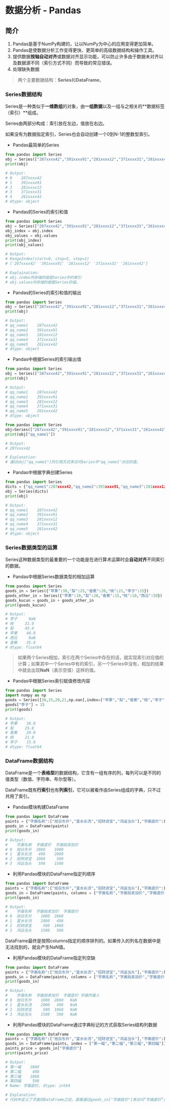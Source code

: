 # 数据分析 - Pandas

## 简介

1. Pandas是基于NumPy构建的，让以NumPy为中心的应用变得更加简单。
2. Pandas是使数据分析工作变得更快、更简单的高级数据结构和操作工具。
3. 提供数据**按轴自动对齐**或数据对齐显示功能，可以防止许多由于数据未对齐以及数据源不同（索引方式不同）而导致的常见错误。
4. 处理缺失数据

> 两个主要数据结构：**Series**和**DataFrame**。

### Series数据结构

Series是一种类似于**一维数组**的对象，由**一组数据**以及一组与之相关的**数据标签（索引）**组成。

Series由两部分构成：索引放在左边，值放在右边。

如果没有为数据指定索引，Series也会自动创建一个0到N-1的整数型索引。

- Pandas最简单的Series
```python
from pandas import Series
obj = Series(["287xxxx42","391xxxx91","281xxxx12","371xxxx31","261xxxx42"])
print(obj)

# Output:
# 0    287xxxx42
# 1    391xxxx91
# 2    281xxxx12
# 3    371xxxx31
# 4    261xxxx42
# dtype: object
```

- Pandas的Series的索引和值
```python
from pandas import Series
obj = Series(["287xxxx42","391xxxx91","281xxxx12","371xxxx31","261xxxx42"])
obj_index = obj.index
obj_values = obj.values
print(obj_index)
print(obj_values)

# Output:
# RangeIndex(start=0, stop=5, step=1)
# ['287xxxx42' '391xxxx91' '281xxxx12' '371xxxx31' '261xxxx42']

# Explaination:
# obj.index内存储的就是Series中的索引
# obj.values内存储的就是Series的值。
```

- Pandas的Series的索引和值的输出
```python
from pandas import Series
obj = Series(["287xxxx42","391xxxx91","281xxxx12","371xxxx31","261xxxx42"], index =["qq_name1","qq_name2","qq_name3","qq_name4","qq_name5"])
print(obj)

# Output:
# qq_name1    287xxxx42
# qq_name2    391xxxx91
# qq_name3    281xxxx12
# qq_name4    371xxxx31
# qq_name5    261xxxx42
# dtype: object
```

- Pandas中根据Series的索引输出值
```python
from pandas import Series
obj = Series(["287xxxx42","391xxxx91","281xxxx12","371xxxx31","261xxxx42"], index =["qq_name1","qq_name2","qq_name3","qq_name4","qq_name5"])
print(obj)

# Output:
# qq_name1    287xxxx42
# qq_name2    391xxxx91
# qq_name3    281xxxx12
# qq_name4    371xxxx31
# qq_name5    261xxxx42
# dtype: object
```

```python
from pandas import Series
obj=Series(["287xxxx42","391xxxx91","281xxxx12","371xxxx31","261xxxx42"], index=["qq_name1","qq_name2","qq_name3","qq_name4","qq_name5"])
print(obj["qq_name1"])

# Output:
# 287xxxx42

# Explanation:
# 通过obj["qq_name1"]的引用方式来访问Series中"qq_name1"对应的值。
```

- Pandas中根据字典创建Series
```python
from pandas import Series
dicts = {"qq_name1":287xxxx42,"qq_name2":391xxxx91,"qq_name3":281xxxx12,"qq_name4":371xxxx31,"qq_name5":261xxxx42}
obj = Series(dicts)
print(obj)

# Output:
# qq_name1    287xxxx42
# qq_name2    391xxxx91
# qq_name3    281xxxx12
# qq_name4    371xxxx31
# qq_name5    261xxxx42
# dtype: object
```

### Series数据类型的运算

Series这种数据类型的最重要的一个功能是在进行算术运算时会**自动对齐**不同索引的数据。

- Pandas中根据Series数据类型的相加运算
```python
from pandas import Series
goods_in = Series({"苹果":30,"梨":25,"香蕉":20,"桃":21,"李子":15})
goods_other_in = Series({"苹果":10,"梨":20,"香蕉":15,"桃":10,"西瓜":50})
goods_kucun = goods_in + goods_other_in
print(goods_kucun)

# Output:
# 李子     NaN
# 桃     31.0
# 梨     45.0
# 苹果    40.0
# 西瓜     NaN
# 香蕉    35.0
# dtype: float64
```

> 如果两个Series相加，索引在两个Series中存在的话，就实现索引对应值的计算；如果其中一个Series中有的索引，另一个Series中没有，相加的结果中就会出现**NaN**（表示空值）这样的值。

- Pandas中根据Series索引赋值修改内容
```python
from pandas import Series
import numpy as np
goods = Series([30,25,20,21,np.nan],index=["苹果","梨","香蕉","桃","李子"])
goods["李子"] = 15
print(goods)

# Output:
# 苹果    30.0
# 梨     25.0
# 香蕉    20.0
# 桃     21.0
# 李子    15.0
# dtype: float64
```

### DataFrame数据结构

DataFrame是一个**表格型**的数据结构，它含有一组有序的列，每列可以是不同的值类型（数值、字符串、布尔型等）。

DataFrame既有**行索引**也有**列索引**，它可以被看作由Series组成的字典，只不过共用了索引。

- Pandas模块构建DataFrame
```python
from pandas import DataFrame
paints = {"字画名称":["旭日东升","富水长流","招财进宝","鸿运当头"],"字画底价":[2860,498,1068,598],"字画拍卖加价":[1000,2000,500,1500]}
goods_in = DataFrame(paints)
print(goods_in)

# Output:
#    字画名称  字画底价  字画拍卖加价
# 0  旭日东升  2860    1000
# 1  富水长流   498    2000
# 2  招财进宝  1068     500
# 3  鸿运当头   598    1500
```

- 利用Pandas模块的DataFrame指定列顺序
```python
from pandas import DataFrame
paints = {"字画名称":["旭日东升","富水长流","招财进宝","鸿运当头"],"字画底价":[2860,498,1068,598],"字画拍卖加价":[1000,2000,500,1500]}
goods_in = DataFrame(paints, columns = ["字画名称","字画拍卖加价","字画底价"])
print(goods_in)

# Output:
#    字画名称  字画拍卖加价  字画底价
# 0  旭日东升    1000  2860
# 1  富水长流    2000   498
# 2  招财进宝     500  1068
# 3  鸿运当头    1500   598
```

DataFrame最终是按照columns指定的顺序排列的。如果传入的列名在数据中是无法找到的，就会产生NaN值。

- 利用Pandas模块的DataFrame指定列空缺
```python
from pandas import DataFrame
paints = {"字画名称":["旭日东升","富水长流","招财进宝","鸿运当头"],"字画底价":[2860,498,1068,598],"字画拍卖加价":[1000,2000,500,1500]}
goods_in = DataFrame(paints, columns = ["字画名称","字画拍卖加价","字画底价","字画所属人"])
print(goods_in)

# Output:
#    字画名称  字画拍卖加价  字画底价 字画所属人
# 0  旭日东升    1000  2860   NaN
# 1  富水长流    2000   498   NaN
# 2  招财进宝     500  1068   NaN
# 3  鸿运当头    1500   598   NaN
```

- 利用Pandas模块的DataFrame通过字典标记的方式获取Series结构列数据
```python
from pandas import DataFrame
paints = {"字画名称":["旭日东升","富水长流","招财进宝","鸿运当头"],"字画底价":[2860,498,1068,598],"字画拍卖加价":[1000,2000,500,1500]}
goods_in = DataFrame(paints, index = ["第一幅","第二幅","第三幅","第四幅"])
paints_price = goods_in["字画底价"]
print(paints_price)

# Output:
# 第一幅    2860
# 第二幅     498
# 第三幅    1068
# 第四幅     598
# Name: 字画底价, dtype: int64

# Explanation:
# 代码中定义了字画的DataFrame之后，直接通过goods_in["字画底价"]来访问“字画底价”这个维度的数据，获取的是一个Series结构的数据。
```

